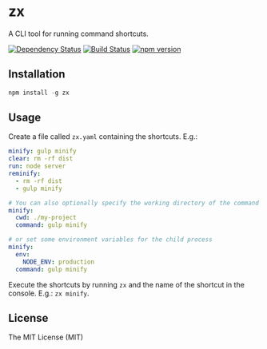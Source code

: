 # zx

A CLI tool for running command shortcuts.

[![Dependency Status](https://david-dm.org/zkochan/zx/status.svg?style=flat)](https://david-dm.org/zkochan/zx)
[![Build Status](http://img.shields.io/travis/zkochan/zx.svg?style=flat)](https://travis-ci.org/zkochan/zx)
[![npm version](https://badge.fury.io/js/zx.svg)](http://badge.fury.io/js/zx)


## Installation

```js
npm install -g zx
```


## Usage

Create a file called `zx.yaml` containing the shortcuts. E.g.:

```yaml
minify: gulp minify
clear: rm -rf dist
run: node server
reminify:
  - rm -rf dist
  - gulp minify

# You can also optionally specify the working directory of the command
minify:
  cwd: ./my-project
  command: gulp minify

# or set some environment variables for the child process
minify:
  env:
    NODE_ENV: production
  command: gulp minify
```

Execute the shortcuts by running `zx` and the name of the shortcut in the console. E.g.: `zx minify`.


## License

The MIT License (MIT)
